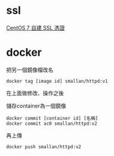 # ssl
[CentOS 7 自建 SSL 憑證](https://www.brilliantcode.net/343/centos-7-create-own-ssl-certificates/)
# docker 
把另一個鏡像檔改名
```
docker tag [image id] smallan/httpd:v1
```
在上面做修改、操作之後

儲存container為一個鏡像
```
docker commit [container id] [名稱]
docker commit ac0 smallan/httpd:v2
```
再上傳
```
docker push smallan/httpd:v2
```